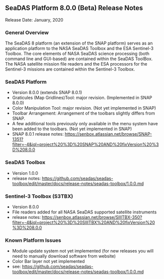SeaDAS Platform 8.0.0 (Beta) Release Notes
--------------------------------

Release Date: January, 2020

### General Overview
The SeaDAS 8 platform (an extension of the SNAP platform) serves as an application platform to the NASA SeaDAS Toolbox 
and the ESA Sentinel-3 Toolbox.  The core elements of NASA SeaDAS science processing (both command line and GUI-based) 
are contained within the SeaDAS ToolBox. The NASA satellite mission file readers and the ESA processors for the 
Sentinel-3 missions are contained within the Sentinel-3 Toolbox.  


### SeaDAS Platform
* Version 8.0.0 (extends SNAP 8.0.1)
* Graticules (Map Gridlines)Tool: major revision.  (Implemented in SNAP 8.0.0)
* Color Manipulation Tool: major revision.  (Not yet implemented in SNAP)
* Toolbar Arrangement: Arrangement of the toolbars slightly differs from SNAP.  
* A few additional tools previously only available in the menu system have been added to the toolbars. (Not yet implemented in SNAP)
* SNAP 8.0.1 release notes: https://senbox.atlassian.net/browse/SNAP-1351?filter=-4&jql=project%20%3D%20SNAP%20AND%20fixVersion%20%3D%208.0.0


### SeaDAS Toolbox
* Version 1.0.0
* release notes: https://github.com/seadas/seadas-toolbox/edit/master/docs/release-notes/seadas-toolbox/1.0.0.md


### Sentinel-3 Toolbox (S3TBX)
* Version 8.0.0
* File readers added for all NASA SeaDAS supported satellite instruments
* release notes: https://senbox.atlassian.net/browse/SIIITBX-350?filter=-4&jql=project%20%3D%20SIIITBX%20AND%20fixVersion%20%3D%208.0.0


### Known Platform Issues
* Module update system not yet implemented (for new releases you will need to manually download software from website)
* Color Bar layer not yet implemented
* see: https://github.com/seadas/seadas-toolbox/edit/master/docs/release-notes/seadas-toolbox/1.0.0.md


















